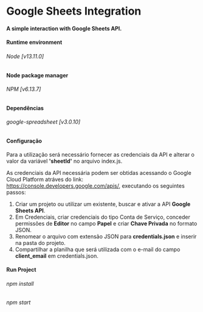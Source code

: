 # Google Sheets Integration

#### A simple interaction with Google Sheets API.

#### Runtime environment
###### Node [v13.11.0]

#### Node package manager
###### NPM [v6.13.7]

#### Dependências
###### google-spreadsheet [v3.0.10]

#### Configuração
Para a utilização será necessário fornecer as credenciais da API e alterar o valor da variável **'sheetId'** no arquivo index.js.

As credenciais da API necessária podem ser obtidas acessando o Google Cloud Platform atráves do link: https://console.developers.google.com/apis/, executando os seguintes passos:

1. Criar um projeto ou utilizar um existente, buscar e ativar a API **Google Sheets API**.
2. Em Credenciais, criar credenciais do tipo Conta de Serviço, conceder permissões de **Editor** no campo **Papel** e criar **Chave Privada** no formato JSON.
3. Renomear o arquivo com extensão JSON para **credentials.json** e inserir na pasta do projeto.
4. Compartilhar a planilha que será utilizada com o e-mail do campo **client_email** em credentials.json.

#### Run Project
###### npm install
###### npm start
